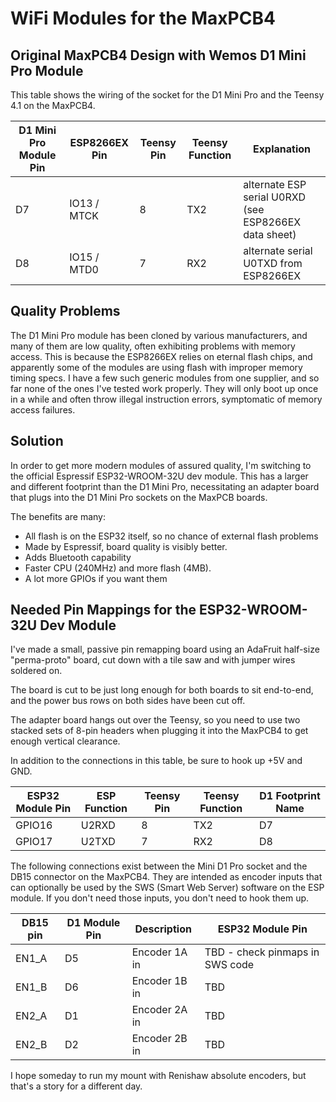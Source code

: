 # WiFi Modules for the MaxPCB4

## Original MaxPCB4 Design with Wemos D1 Mini Pro Module

This table shows the wiring of the socket for the D1 Mini Pro and the Teensy 4.1 on the MaxPCB4.

| D1 Mini Pro Module Pin | ESP8266EX Pin  | Teensy Pin | Teensy Function |  Explanation
| ----                   | -----          | ----       |  ------         |  ------
| D7                     | IO13 / MTCK    | 8          |  TX2            |  alternate ESP serial U0RXD (see ESP8266EX data sheet)
| D8                     | IO15 / MTD0    | 7          |  RX2            |  alternate serial U0TXD from ESP8266EX

## Quality Problems

The D1 Mini Pro module has been cloned by various manufacturers, and many of them are low quality, often exhibiting problems with memory access.
This is because the ESP8266EX relies on eternal flash chips, and apparently some of the modules are using
flash with improper memory timing specs.  I have a few such generic modules from one supplier, and so far
none of the ones I've tested work properly.  They will only boot up once in a while and often throw
illegal instruction errors, symptomatic of memory access failures.

## Solution

In order to get more modern modules of assured quality, I'm switching to the official Espressif
ESP32-WROOM-32U dev module.  This has a larger and different footprint than the D1 Mini Pro, necessitating
an adapter board that plugs into the D1 Mini Pro sockets on the MaxPCB boards.

The benefits are many:

* All flash is on the ESP32 itself, so no chance of external flash problems
* Made by Espressif, board quality is visibly better.
* Adds Bluetooth capability
* Faster CPU (240MHz) and more flash (4MB).
* A lot more GPIOs if you want them

## Needed Pin Mappings for the ESP32-WROOM-32U Dev Module

I've made a small, passive pin remapping board using an AdaFruit half-size "perma-proto" board,
cut down with a tile saw and with jumper wires soldered on.

The board is cut to be just long enough for both boards to sit end-to-end, and the
power bus rows on both sides have been cut off.

The adapter board hangs out over the Teensy, so you need to use two stacked sets of 8-pin
headers when plugging it into the MaxPCB4 to get enough vertical clearance.

In addition to the connections in this table, be sure to hook up +5V and GND.

| ESP32 Module Pin   | ESP Function  | Teensy Pin  | Teensy Function | D1 Footprint Name
| -----              | ----          | ----        | ----            | ----
| GPIO16             | U2RXD         | 8           | TX2             | D7
| GPIO17             | U2TXD         | 7           | RX2             | D8

The following connections exist between the Mini D1 Pro socket and the DB15 connector
on the MaxPCB4. They are intended as encoder inputs that can optionally be
used by the SWS (Smart Web Server) software on the ESP module.  If you don't
need those inputs, you don't need to hook them up.

| DB15 pin           | D1 Module Pin  | Description   |  ESP32 Module Pin
| ----               | ----           | ------        |  ------
| EN1_A              | D5             | Encoder 1A in |  TBD - check pinmaps in SWS code
| EN1_B              | D6             | Encoder 1B in |  TBD
| EN2_A              | D1             | Encoder 2A in |  TBD
| EN2_B              | D2             | Encoder 2B in |  TBD

I hope someday to run my mount with Renishaw absolute encoders, but that's a
story for a different day.